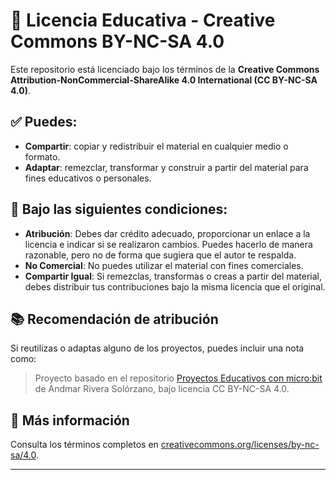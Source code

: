 # 🪪 Licencia Educativa - Creative Commons BY-NC-SA 4.0

Este repositorio está licenciado bajo los términos de la **Creative Commons Attribution-NonCommercial-ShareAlike 4.0 International (CC BY-NC-SA 4.0)**.

## ✅ Puedes:

- **Compartir**: copiar y redistribuir el material en cualquier medio o formato.
- **Adaptar**: remezclar, transformar y construir a partir del material para fines educativos o personales.

## 📌 Bajo las siguientes condiciones:

- **Atribución**: Debes dar crédito adecuado, proporcionar un enlace a la licencia e indicar si se realizaron cambios. Puedes hacerlo de manera razonable, pero no de forma que sugiera que el autor te respalda.
- **No Comercial**: No puedes utilizar el material con fines comerciales.
- **Compartir Igual**: Si remezclas, transformas o creas a partir del material, debes distribuir tus contribuciones bajo la misma licencia que el original.

## 📚 Recomendación de atribución

Si reutilizas o adaptas alguno de los proyectos, puedes incluir una nota como:

> Proyecto basado en el repositorio [Proyectos Educativos con micro:bit](https://github.com/marisolriveraslrzn/Proyectos-microbit) de Andmar Rivera Solórzano, bajo licencia CC BY-NC-SA 4.0.

## 🔗 Más información

Consulta los términos completos en [creativecommons.org/licenses/by-nc-sa/4.0](https://creativecommons.org/licenses/by-nc-sa/4.0).

---
